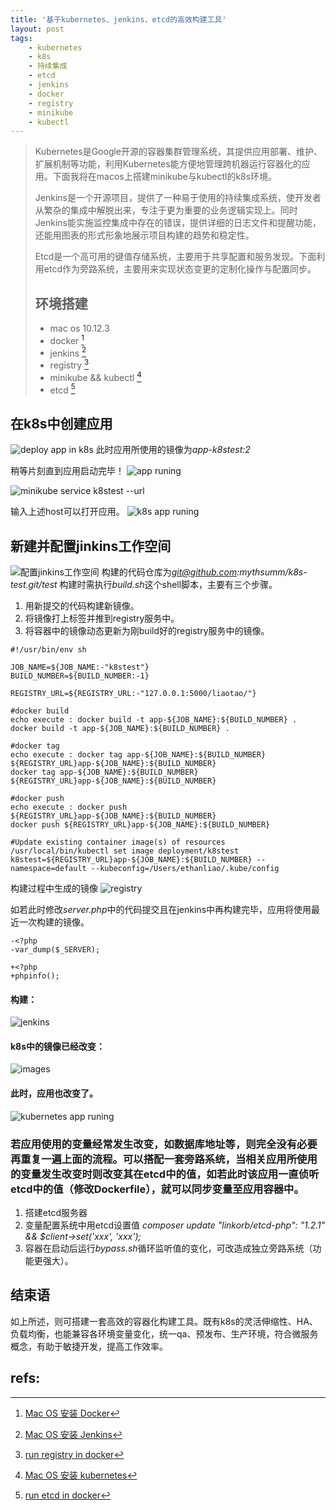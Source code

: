 ```yaml
---
title: '基于kubernetes、jenkins、etcd的高效构建工具'
layout: post
tags:
    - kubernetes
    - k8s
    - 持续集成
    - etcd
    - jenkins
    - docker
    - registry
    - minikube
    - kubectl
---
```


> Kubernetes是Google开源的容器集群管理系统，其提供应用部署、维护、 扩展机制等功能，利用Kubernetes能方便地管理跨机器运行容器化的应用。下面我将在macos上搭建minikube与kubectl的k8s环境。
>
> Jenkins是一个开源项目，提供了一种易于使用的持续集成系统，使开发者从繁杂的集成中解脱出来，专注于更为重要的业务逻辑实现上。同时Jenkins能实施监控集成中存在的错误，提供详细的日志文件和提醒功能，还能用图表的形式形象地展示项目构建的趋势和稳定性。
>
> Etcd是一个高可用的键值存储系统，主要用于共享配置和服务发现。下面利用etcd作为旁路系统，主要用来实现状态变更的定制化操作与配置同步。
>
>
> ## 环境搭建
>
> * mac os 10.12.3
> * docker [^docker]
> * jenkins [^jenkins]
> * registry [^registry]
> * minikube && kubectl [^minikube]
> * etcd [^etcd]

## 在k8s中创建应用
![deploy app in k8s](http://o94lfo79s.bkt.clouddn.com/67DCAA87-6BBD-4131-8C5C-4CFCEB5FFD44.jpg?e=1492962315&token=A_CmML41AGuqYDDfvh1Am3ztaJH9peHW9a8ZML88:30FNP1KCn6IOP3VB7PVDsMjkTPM)
此时应用所使用的镜像为*app-k8stest:2*

稍等片刻直到应用启动完毕！
![app runing](http://o94lfo79s.bkt.clouddn.com/2B6C0F33-6FDF-4EF5-B0A8-CD9276F437F0.jpg?e=1492962711&token=A_CmML41AGuqYDDfvh1Am3ztaJH9peHW9a8ZML88:xTTByp_bx3abBchr2FZAs289Uro)

![minikube service k8stest --url](http://o94lfo79s.bkt.clouddn.com/6054F559-28AD-4CA6-A07E-085384105B2D.jpg?e=1492962557&token=A_CmML41AGuqYDDfvh1Am3ztaJH9peHW9a8ZML88:xTfDniLvYesmEH5CvbMwcW8jBGI)

输入上述host可以打开应用。
![k8s app runing](http://o94lfo79s.bkt.clouddn.com/534EAA1B-0C67-4FEB-99DE-6CA9BDA3CD6F.jpg?e=1492962973&token=A_CmML41AGuqYDDfvh1Am3ztaJH9peHW9a8ZML88:r0APPuGRymFRk5eEnmO15UbX05g)


## 新建并配置jinkins工作空间
![配置jinkins工作空间](http://o94lfo79s.bkt.clouddn.com/E053F21A-E2AE-4BA2-82CB-8AD5D09F28EB.jpg?e=1492961022&token=A_CmML41AGuqYDDfvh1Am3ztaJH9peHW9a8ZML88:G7SzKRpJs7yZLGyzLpdpTyMTZPk)
构建的代码仓库为*git@github.com:mythsumm/k8s-test.git/test*
构建时需执行*build.sh*这个shell脚本，主要有三个步骤。  
1. 用新提交的代码构建新镜像。  
2. 将镜像打上标签并推到registry服务中。  
3. 将容器中的镜像动态更新为刚build好的registry服务中的镜像。  

```
#!/usr/bin/env sh

JOB_NAME=${JOB_NAME:-"k8stest"}
BUILD_NUMBER=${BUILD_NUMBER:-1}

REGISTRY_URL=${REGISTRY_URL:-"127.0.0.1:5000/liaotao/"}

#docker build
echo execute : docker build -t app-${JOB_NAME}:${BUILD_NUMBER} .
docker build -t app-${JOB_NAME}:${BUILD_NUMBER} .

#docker tag
echo execute : docker tag app-${JOB_NAME}:${BUILD_NUMBER} ${REGISTRY_URL}app-${JOB_NAME}:${BUILD_NUMBER}
docker tag app-${JOB_NAME}:${BUILD_NUMBER} ${REGISTRY_URL}app-${JOB_NAME}:${BUILD_NUMBER}

#docker push
echo execute : docker push ${REGISTRY_URL}app-${JOB_NAME}:${BUILD_NUMBER}
docker push ${REGISTRY_URL}app-${JOB_NAME}:${BUILD_NUMBER}

#Update existing container image(s) of resources
/usr/local/bin/kubectl set image deployment/k8stest k8stest=${REGISTRY_URL}app-${JOB_NAME}:${BUILD_NUMBER} --namespace=default --kubeconfig=/Users/ethanliao/.kube/config

```
构建过程中生成的镜像
![registry](http://o94lfo79s.bkt.clouddn.com/23807593-01B5-4B7D-BE07-957C9B822CB5.jpg?e=1492961022&token=A_CmML41AGuqYDDfvh1Am3ztaJH9peHW9a8ZML88:2Zk6RI3JwgLciA82lvGFArmpqz4)

如若此时修改*server.php*中的代码提交且在jenkins中再构建完毕，应用将使用最近一次构建的镜像。

```
-<?php
-var_dump($_SERVER);

+<?php
+phpinfo();
```

#### 构建：
![jenkins](http://o94lfo79s.bkt.clouddn.com/830129D2-8EC0-42BE-B7FD-9DB35B75025C.png?e=1492963706&token=A_CmML41AGuqYDDfvh1Am3ztaJH9peHW9a8ZML88:mQmxm6_OgVTBe3Vd6zeqlp7zsLI)

#### k8s中的镜像已经改变：
![images](http://o94lfo79s.bkt.clouddn.com/4A7CA8F5-E7C6-45CF-BF11-894742F48AAD.jpg?e=1492963706&token=A_CmML41AGuqYDDfvh1Am3ztaJH9peHW9a8ZML88:gQ98T56mWnv76X6eNUCUYLNbTZI)

#### 此时，应用也改变了。
![kubernetes app runing](http://o94lfo79s.bkt.clouddn.com/D59F45EF-E11A-4060-95E4-FD3D2A6EE079.png?e=1492963706&token=A_CmML41AGuqYDDfvh1Am3ztaJH9peHW9a8ZML88:J2jScy_tHiTxAtih9vNeBTpVieU)

### 若应用使用的变量经常发生改变，如数据库地址等，则完全没有必要再重复一遍上面的流程。可以搭配一套旁路系统，当相关应用所使用的变量发生改变时则改变其在etcd中的值，如若此时该应用一直侦听etcd中的值（修改Dockerfile），就可以同步变量至应用容器中。
1. 搭建etcd服务器
2. 变量配置系统中用etcd设置值 *composer update "linkorb/etcd-php": "1.2.1" && $client->set('xxx', 'xxx');*
3. 容器在启动后运行*bypass.sh*循环监听值的变化，可改造成独立旁路系统（功能更强大）。

##  结束语
如上所述，则可搭建一套高效的容器化构建工具。既有k8s的灵活伸缩性、HA、负载均衡，也能兼容各环境变量变化，统一qa、预发布、生产环境，符合微服务概念，有助于敏捷开发，提高工作效率。 


## refs:

[^docker]: [Mac OS 安装 Docker](https://github.com/widuu/chinese_docker/blob/master/installation/mac.md)

[^jenkins]: [Mac OS 安装 Jenkins](http://www.jianshu.com/p/ab3302cd68eb)

[^registry]: [run registry in docker](https://hub.docker.com/_/registry/)

[^minikube]: [Mac OS 安装 kubernetes](http://www.jianshu.com/p/a42eeb66a19c)

[^etcd]: [run etcd in docker](https://hub.docker.com/r/microbox/etcd/)





